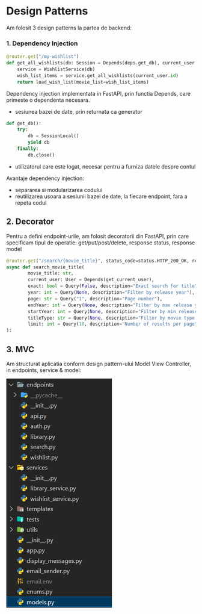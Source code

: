 # Design Patterns

Am folosit 3 design patterns la partea de backend:

### 1. Dependency Injection

```py
@router.get("/my-wishlist")
def get_all_wishlists(db: Session = Depends(deps.get_db), current_user: User = Depends(get_current_user)):
    service = WishlistService(db)
    wish_list_items = service.get_all_wishlists(current_user.id)
    return load_wish_list(movie_list=wish_list_items)
```

Dependency injection implementata in FastAPI, prin functia Depends, care primeste o dependenta necesara.

- sesiunea bazei de date, prin returnata ca generator

```py
def get_db():
    try:
        db = SessionLocal()
        yield db
    finally:
        db.close()
```

- utilizatorul care este logat, necesar pentru a furniza datele despre contul

Avantaje dependency injection:

- separarea si modularizarea codului
- reutilizarea usoara a sesiunii bazei de date, la fiecare endpoint, fara a repeta codul

## 2. Decorator

Pentru a defini endpoint-urile, am folosit decoratorii din FastAPI, prin care specificam tipul de operatie: get/put/post/delete, response status, response model

```py
@router.get("/search/{movie_title}", status_code=status.HTTP_200_OK, response_model=Any)
async def search_movie_title(
        movie_title: str,
        current_user: User = Depends(get_current_user),
        exact: bool = Query(False, description="Exact search for title"),
        year: int = Query(None, description="Filter by release year"),
        page: str = Query("1", description="Page number"),
        endYear: int = Query(None, description="Filter by max release year"),
        startYear: int = Query(None, description="Filter by min release year"),
        titleType: str = Query(None, description="Filter by movie type: movie or series"),
        limit: int = Query(10, description="Number of results per page")
):
```

## 3. MVC

Am structurat aplicatia conform design pattern-ului Model View Controller, in endpoints, service & model:

![](./Diagrams/layout.png)
